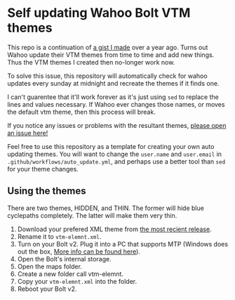 # Self updating Wahoo Bolt VTM themes

This repo is a continuation of [a gist I
made](https://gist.github.com/BadmanBarista/47c34b5e9dca3910bba89c4bcdeb58b6)
over a year ago. Turns out Wahoo update their VTM themes from time to time and
add new things. Thus the VTM themes I created then no-longer work now.

To solve this issue, this repository will automatically check for wahoo updates
every sunday at midnight and recreate the themes if it finds one.

I can't guarentee that it'll work forever as it's just using `sed` to replace
the lines and values necessary. If Wahoo ever changes those names, or moves the
default vtm theme, then this process will break.

If you notice any issues or problems with the resultant themes, [please open an issue here!](https://github.com/BadmanBarista/wahoo-vtm-themer/issues/new/choose)

Feel free to use this repository as a template for creating your own auto
updating themes. You will want to change the `user.name` and `user.email` in
`.github/workflows/auto_update.yml`, and perhaps use a better tool than `sed`
for your theme changes.

## Using the themes

There are two themes, HIDDEN, and THIN. The former will hide blue cyclepaths
completely. The latter will make them very thin.

1. Download your prefered XML theme from [the most recient release](https://github.com/BadmanBarista/wahoo-vtm-themer/releases/latest).
2. Rename it to `vtm-elemnt.xml`.
3. Turn on your Bolt v2.
   Plug it into a PC that supports MTP (Windows does out the box, [More info can be found here](https://support.wahoofitness.com/hc/en-us/articles/115000127910-Connecting-ELEMNT-BOLT-ROAM-to-Desktop-or-Laptop-Computers)).
4. Open the Bolt's internal storage.
5. Open the maps folder.
6. Create a new folder call vtm-elemnt.
7. Copy your `vtm-elemnt.xml` into the folder.
8. Reboot your Bolt v2.
